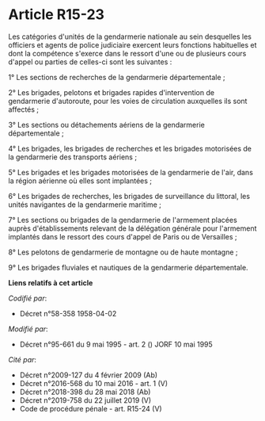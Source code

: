 # Article R15-23

Les catégories d'unités de la gendarmerie nationale au sein desquelles les officiers et agents de police judiciaire exercent
leurs fonctions habituelles et dont la compétence s'exerce dans le ressort d'une ou de plusieurs cours d'appel ou parties de
celles-ci sont les suivantes :

1° Les sections de recherches de la gendarmerie départementale ;

2° Les brigades, pelotons et brigades rapides d'intervention de gendarmerie d'autoroute, pour les voies de circulation
auxquelles ils sont affectés ;

3° Les sections ou détachements aériens de la gendarmerie départementale ;

4° Les brigades, les brigades de recherches et les brigades motorisées de la gendarmerie des transports aériens ;

5° Les brigades et les brigades motorisées de la gendarmerie de l'air, dans la région aérienne où elles sont implantées ;

6° Les brigades de recherches, les brigades de surveillance du littoral, les unités navigantes de la gendarmerie maritime ;

7° Les sections ou brigades de la gendarmerie de l'armement placées auprès d'établissements relevant de la délégation
générale pour l'armement implantés dans le ressort des cours d'appel de Paris ou de Versailles ;

8° Les pelotons de gendarmerie de montagne ou de haute montagne ;

9° Les brigades fluviales et nautiques de la gendarmerie départementale.

**Liens relatifs à cet article**

_Codifié par_:

  - Décret n°58-358 1958-04-02

_Modifié par_:

  - Décret n°95-661 du 9 mai 1995 - art. 2 () JORF 10 mai 1995

_Cité par_:

  - Décret n°2009-127 du 4 février 2009 (Ab)
  - Décret n°2016-568 du 10 mai 2016 - art. 1 (V)
  - Décret n°2018-398 du 28 mai 2018 (Ab)
  - Décret n°2019-758 du 22 juillet 2019 (V)
  - Code de procédure pénale - art. R15-24 (V)

